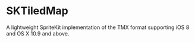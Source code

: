 # SKTiledMap
A lightweight SpriteKit implementation of the TMX format supporting iOS 8 and OS X 10.9 and above.
